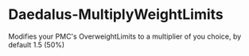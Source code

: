 # Daedalus-MultiplyWeightLimits
Modifies your PMC's OverweightLimits to a multiplier of you choice, by default 1.5 (50%)
